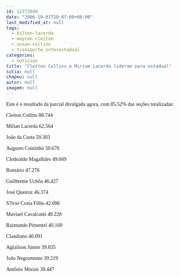 ```yaml
---
id: 12373049
date: "2006-10-01T20:07:00+00:00"
last_modified_at: null
tags:
  - hilton-lacerda
  - maycon-cleiton
  - susan-collins
  - transporte-interestadual
categories:
  - noticias
title: "Cleiton Collins e Miriam Lacerda lideram para estadual"
sutia: null
chapeu: null
autor: null
imagem: null
---
```

<p><P><FONT face=Verdana>Este é o resultado da parcial divulgada agora, com 85,52% das seções totalizadas:</FONT></P></p>
<p><P><FONT face=Verdana>Cleiton Collins 80.744</FONT></P></p>
<p><P><FONT face=Verdana>Milian Lacerda 62.564</FONT></P></p>
<p><P><FONT face=Verdana>João da Costa 59.303</FONT></P></p>
<p><P><FONT face=Verdana>Augusto Coutinho 50.670</FONT></P></p>
<p><P><FONT face=Verdana>Clodoaldo Magalhães 49.049</FONT></P></p>
<p><P><FONT face=Verdana>Romário 47.276</FONT></P></p>
<p><P><FONT face=Verdana>Guilherme Uchôa 46.427</FONT></P></p>
<p><P><FONT face=Verdana>José Queiroz 46.374</FONT></P></p>
<p><P><FONT face=Verdana>S?lvio Costa Filho 42.006</FONT></P></p>
<p><P><FONT face=Verdana>Maviael Cavalcanti 40.228</FONT></P></p>
<p><P><FONT face=Verdana>Raimundo Pimentel 40.160</FONT></P></p>
<p><P><FONT face=Verdana>Claudiano 40.091</FONT></P></p>
<p><P><FONT face=Verdana>Aglailson Júnior 39.835</FONT></P></p>
<p><P><FONT face=Verdana>João Negromonte 39.219</FONT></P></p>
<p><P><FONT face=Verdana>Antônio Morais 38.447</FONT></P> </p>
